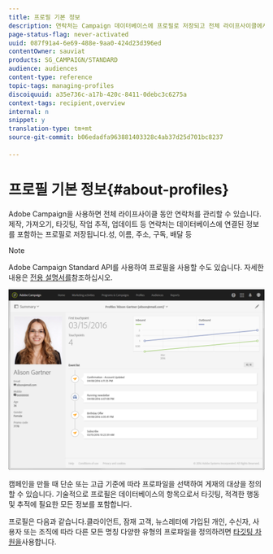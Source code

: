 ```yaml
---
title: 프로필 기본 정보
description: 연락처는 Campaign 데이터베이스에 프로필로 저장되고 전체 라이프사이클에서 업데이트됩니다.
page-status-flag: never-activated
uuid: 087f91a4-6e69-488e-9aa0-424d23d396ed
contentOwner: sauviat
products: SG_CAMPAIGN/STANDARD
audience: audiences
content-type: reference
topic-tags: managing-profiles
discoiquuid: a35e736c-a17b-420c-8411-0debc3c6275a
context-tags: recipient,overview
internal: n
snippet: y
translation-type: tm+mt
source-git-commit: b06edadfa963881403328c4ab37d25d701bc8237

---
```



# 프로필 기본 정보{#about-profiles}

Adobe Campaign을 사용하면 전체 라이프사이클 동안 연락처를 관리할 수 있습니다.제작, 가져오기, 타깃팅, 작업 추적, 업데이트 등 연락처는 데이터베이스에 연결된 정보를 포함하는 프로필로 저장됩니다.성, 이름, 주소, 구독, 배달 등

>[!NOTE]
>
>Adobe Campaign Standard API를 사용하여 프로필을 사용할 수도 있습니다. 자세한 내용은 [전용 설명서를](../../api/using/managing-profiles.md)참조하십시오.

![](assets/marketing_history.png)

캠페인을 만들 때 단순 또는 고급 기준에 따라 프로파일을 선택하여 게재의 대상을 정의할 수 있습니다. 기술적으로 프로필은 데이터베이스의 항목으로서 타깃팅, 적격한 행동 및 추적에 필요한 모든 정보를 포함합니다.

프로필은 다음과 같습니다.클라이언트, 잠재 고객, 뉴스레터에 가입된 개인, 수신자, 사용자 또는 조직에 따라 다른 모든 명칭 다양한 유형의 프로파일을 정의하려면 [타깃팅 차원을](../../automating/using/query.md#targeting-dimensions-and-resources)사용합니다.

